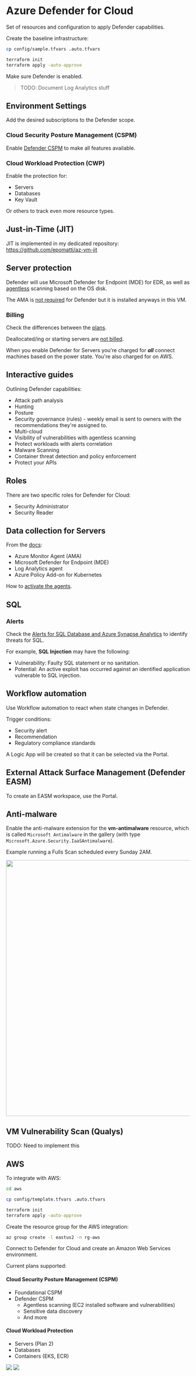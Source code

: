 # Azure Defender for Cloud

Set of resources and configuration to apply Defender capabilities.

Create the baseline infrastructure:

```sh
cp config/sample.tfvars .auto.tfvars

terraform init
terraform apply -auto-approve
```

Make sure Defender is enabled.

> TODO: Document Log Analytics stuff

## Environment Settings

Add the desired subscriptions to the Defender scope.

### Cloud Security Posture Management (CSPM)

Enable [Defender CSPM][3] to make all features available.

### Cloud Workload Protection (CWP)

Enable the protection for:

- Servers
- Databases
- Key Vault

Or others to track even more resource types.

## Just-in-Time (JIT)

JIT is implemented in my dedicated repository: https://github.com/epomatti/az-vm-jit

## Server protection

Defender will use Microsoft Defender for Endpoint (MDE) for EDR, as well as [agentless][2] scanning based on the OS disk.

The AMA is [not required][1] for Defender but it is installed anyways in this VM.

### Billing

Check the differences between the [plans][7].

Deallocated/ing or starting servers are [not billed][8].

When you enable Defender for Servers you're charged for **_all_** connect machines based on the power state. You're also charged for on AWS.

## Interactive guides

Outlining Defender capabilities:

- Attack path analysis
- Hunting
- Posture
- Security governance (rules) - weekly email is sent to owners with the recommendations they're assigned to.
- Multi-cloud
- Visibility of vulnerabilities with agentless scanning
- Protect workloads with alerts correlation
- Malware Scanning
- Container threat detection and policy enforcement
- Protect your APIs

## Roles

There are two specific roles for Defender for Cloud:

- Security Administrator
- Security Reader

## Data collection for Servers

From the [docs][4]:

- Azure Monitor Agent (AMA)
- Microsoft Defender for Endpoint (MDE)
- Log Analytics agent
- Azure Policy Add-on for Kubernetes

How to [activate the agents][5].

## SQL 

### Alerts

Check the [Alerts for SQL Database and Azure Synapse Analytics][6] to identify threats for SQL.

For example, **SQL Injection** may have the following:

- Vulnerability: Faulty SQL statement or no sanitation.
- Potential: An active exploit has occurred against an identified application vulnerable to SQL injection.

## Workflow automation

Use Workflow automation to react when state changes in Defender.

Trigger conditions:

- Security alert
- Recommendation
- Regulatory compliance standards

A Logic App will be created so that it can be selected via the Portal.

## External Attack Surface Management (Defender EASM)

To create an EASM workspace, use the Portal.

## Anti-malware

Enable the anti-malware extension for the **vm-antimalware** resource, which is called `Microsoft Antimalware` in the gallery (with type `Microsoft.Azure.Security.IaaSAntimalware`).

Example running a Fulls Scan scheduled every Sunday 2AM.

<img src=".assets/azure-antimalware.png" width=700 />

## VM Vulnerability Scan (Qualys)

TODO: Need to implement this

## AWS

To integrate with AWS:

```sh
cd aws

cp config/template.tfvars .auto.tfvars

terraform init
terraform apply -auto-approve
```

Create the resource group for the AWS integration:

```sh
az group create -l eastus2 -n rg-aws
```

Connect to Defender for Cloud and create an Amazon Web Services environment.

Current plans supported:

#### Cloud Security Posture Management (CSPM)

- Foundational CSPM
- Defender CSPM
  - Agentless scanning (EC2 installed software and vulnerabilities)
  - Sensitive data discovery
  - And more

#### Cloud Workload Protection

- Servers (Plan 2)
- Databases
- Containers (EKS, ECR)


<img src=".assets/defender-aws.png" />

<img src=".assets/defender-aws-cwp-servers-plan2.png" />


[1]: https://learn.microsoft.com/en-us/azure/defender-for-cloud/auto-deploy-azure-monitoring-agent
[2]: https://learn.microsoft.com/en-us/azure/defender-for-cloud/concept-agentless-data-collection
[3]: https://learn.microsoft.com/en-us/azure/defender-for-cloud/concept-cloud-security-posture-management
[4]: https://learn.microsoft.com/en-us/training/modules/configure-integrate-analytics-agent-defender-cloud/2-set-security-event-option-workspace-level
[5]: https://microsoftlearning.github.io/Secure-Azure-services-and-workloads-with-Microsoft-Defender-for-Cloud-regulatory-compliance-controls/Instructions/Labs/LAB_04_Configure%20and%20integrate%20a%20Log%20Analytics%20agent%20and%20workspace%20in%20Defender%20for%20Cloud.html
[6]: https://learn.microsoft.com/en-us/azure/defender-for-cloud/alerts-reference#alerts-sql-db-and-warehouse
[7]: https://learn.microsoft.com/en-us/azure/defender-for-cloud/plan-defender-for-servers-select-plan
[8]: https://learn.microsoft.com/en-us/azure/defender-for-cloud/faq-defender-for-servers#what-servers-do-i-pay-for-in-a-subscription-
